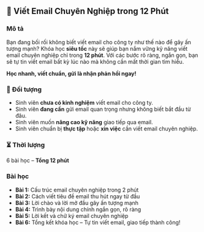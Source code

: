 ## 📌 Viết Email Chuyên Nghiệp trong 12 Phút  

### Mô tả  
Bạn đang bối rối không biết viết email cho công ty như thế nào để gây ấn tượng mạnh? Khóa học **siêu tốc** này sẽ giúp bạn nắm vững kỹ năng viết email chuyên nghiệp chỉ trong **12 phút**. Với các bước rõ ràng, ngắn gọn, bạn sẽ tự tin viết email bất kỳ lúc nào mà không cần mất thời gian tìm hiểu.  

**Học nhanh, viết chuẩn, gửi là nhận phản hồi ngay!**  

### 🎯 Đối tượng  
- Sinh viên **chưa có kinh nghiệm** viết email cho công ty.  
- Sinh viên **đang cần** gửi email quan trọng nhưng không biết bắt đầu từ đâu.  
- Sinh viên muốn **nâng cao kỹ năng** giao tiếp qua email.  
- Sinh viên chuẩn bị **thực tập** hoặc **xin việc** cần viết email chuyên nghiệp.  

### ⏳ Thời lượng  
6 bài học – **Tổng 12 phút**  

### Bài học  
- **Bài 1:** Cấu trúc email chuyên nghiệp trong 2 phút  
- **Bài 2:** Cách viết tiêu đề email thu hút ngay từ đầu  
- **Bài 3:** Lời chào và lời mở đầu gây ấn tượng mạnh  
- **Bài 4:** Trình bày nội dung chính ngắn gọn, rõ ràng  
- **Bài 5:** Lời kết và chữ ký email chuyên nghiệp  
- **Bài 6:** Tổng kết khóa học – Tự tin viết email, giao tiếp thành công!